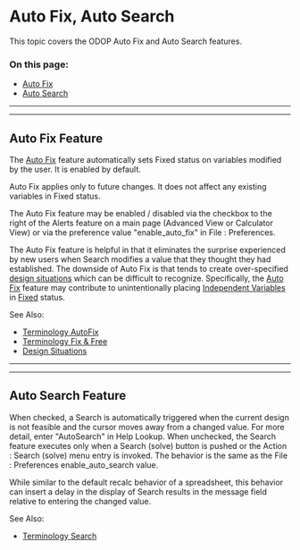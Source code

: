 # Auto Fix, Auto Search

This topic covers the ODOP Auto Fix and Auto Search features.

### On this page:  
 - [Auto Fix](autoFixAutoSearch.html#autoFix)  
 - [Auto Search](autoFixAutoSearch.html#autoSearch)  

___

<a id="autoFix"></a>  
___

## Auto Fix Feature   
The [Auto Fix](/docs/Help/terminology.html#autoFix) feature 
automatically sets Fixed status on variables modified by the user. 
It is enabled by default. 

Auto Fix applies only to future changes.
It does not affect any existing variables in Fixed status.

The Auto Fix feature may be enabled / disabled via 
the checkbox to the right of the Alerts feature on a main page (Advanced View or Calculator View) 
or via the preference value "enable_auto_fix" in File : Preferences. 

The Auto Fix feature is helpful in that it eliminates the surprise experienced by new users 
when Search modifies a value that they thought they had established. 
The downside of Auto Fix is that tends to create over-specified [design situations](/docs/Help/designSituations.html) 
which can be difficult to recognize. 
Specifically, the [Auto Fix](/docs/Help/terminology.html#autoFix) feature may contribute to unintentionally 
placing [Independent Variables](/docs/Help/terminology.html#independentVar) in [Fixed](/docs/Help/terminology.html#fix) status.

See Also:
 - [Terminology AutoFix](/docs/Help/terminology.html#autoFix)  
 - [Terminology Fix & Free](/docs/Help/terminology.html#fix)  
 - [Design Situations](/docs/Help/designSituations.html)  


___

<a id="autoSearch"></a>  
___

## Auto Search Feature

When checked, a Search is automatically triggered when the current design is not feasible and the cursor moves away from a changed value.
For more detail, enter "AutoSearch" in Help Lookup.
When unchecked, the Search feature executes only when a Search (solve) button is pushed or the Action : Search (solve) menu entry is invoked.
The behavior is the same as the File : Preferences enable_auto_search value. 

While similar to the default recalc behavior of a spreadsheet, 
this behavior can insert a delay in the display of Search results in the message field relative to entering the changed value.

See Also:
 - [Terminology Search](/docs/Help/terminology.html#search)  
